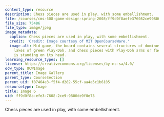 ```yaml
---
content_type: resource
description: Chess pieces are used in play, with some embellishment.
file: /courses/cms-608-game-design-spring-2008/ff9d0f8aefe376082ce99800de9f0e73_06.jpg
file_size: 75486
file_type: image/jpeg
image_metadata:
  caption: Chess pieces are used in play, with some embellishment.
  credit: 'Credit: Image courtesy of MIT OpenCourseWare.'
  image-alt: Mid-game, the board contains several structures of dominos, hills and
    lakes of green Play-Doh, and chess pieces with Play-Doh arms or faces. One rook
    is standing on its head.
learning_resource_types: []
license: https://creativecommons.org/licenses/by-nc-sa/4.0/
ocw_type: OCWImage
parent_title: Image Gallery
parent_type: CourseSection
parent_uid: f87464e3-f5f4-d282-55cf-aa4a5c1b6105
resourcetype: Image
title: Image 6
uid: ff9d0f8a-efe3-7608-2ce9-9800de9f0e73
---
```

Chess pieces are used in play, with some embellishment.